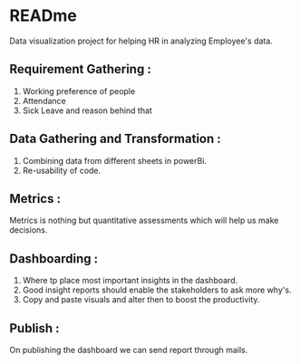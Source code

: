 ﻿# READme

Data visualization project for helping HR in analyzing Employee's data.

## Requirement Gathering :
1. Working preference of people
2. Attendance
3. Sick Leave and reason behind that

## Data Gathering and Transformation :
1. Combining data from different sheets in powerBi.
2. Re-usability of code.

## Metrics :
Metrics is nothing but quantitative assessments which will help us make decisions.

## Dashboarding :
1. Where tp place most important insights in the dashboard.
2. Good insight reports should enable the stakeholders to ask more why's.
3. Copy and paste visuals and alter then to boost the productivity.

## Publish : 
On publishing the dashboard we can send report through mails.
